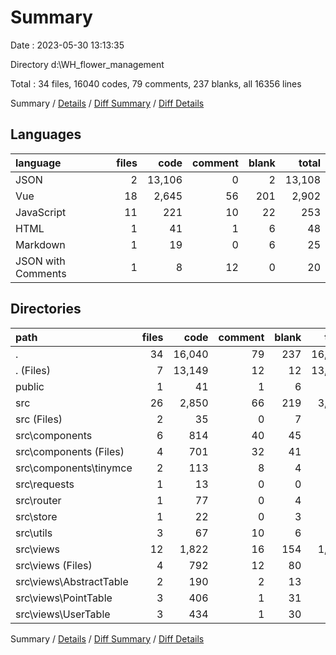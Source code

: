 # Summary

Date : 2023-05-30 13:13:35

Directory d:\\WH_flower_management

Total : 34 files,  16040 codes, 79 comments, 237 blanks, all 16356 lines

Summary / [Details](details.md) / [Diff Summary](diff.md) / [Diff Details](diff-details.md)

## Languages
| language | files | code | comment | blank | total |
| :--- | ---: | ---: | ---: | ---: | ---: |
| JSON | 2 | 13,106 | 0 | 2 | 13,108 |
| Vue | 18 | 2,645 | 56 | 201 | 2,902 |
| JavaScript | 11 | 221 | 10 | 22 | 253 |
| HTML | 1 | 41 | 1 | 6 | 48 |
| Markdown | 1 | 19 | 0 | 6 | 25 |
| JSON with Comments | 1 | 8 | 12 | 0 | 20 |

## Directories
| path | files | code | comment | blank | total |
| :--- | ---: | ---: | ---: | ---: | ---: |
| . | 34 | 16,040 | 79 | 237 | 16,356 |
| . (Files) | 7 | 13,149 | 12 | 12 | 13,173 |
| public | 1 | 41 | 1 | 6 | 48 |
| src | 26 | 2,850 | 66 | 219 | 3,135 |
| src (Files) | 2 | 35 | 0 | 7 | 42 |
| src\\components | 6 | 814 | 40 | 45 | 899 |
| src\\components (Files) | 4 | 701 | 32 | 41 | 774 |
| src\\components\\tinymce | 2 | 113 | 8 | 4 | 125 |
| src\\requests | 1 | 13 | 0 | 0 | 13 |
| src\\router | 1 | 77 | 0 | 4 | 81 |
| src\\store | 1 | 22 | 0 | 3 | 25 |
| src\\utils | 3 | 67 | 10 | 6 | 83 |
| src\\views | 12 | 1,822 | 16 | 154 | 1,992 |
| src\\views (Files) | 4 | 792 | 12 | 80 | 884 |
| src\\views\\AbstractTable | 2 | 190 | 2 | 13 | 205 |
| src\\views\\PointTable | 3 | 406 | 1 | 31 | 438 |
| src\\views\\UserTable | 3 | 434 | 1 | 30 | 465 |

Summary / [Details](details.md) / [Diff Summary](diff.md) / [Diff Details](diff-details.md)